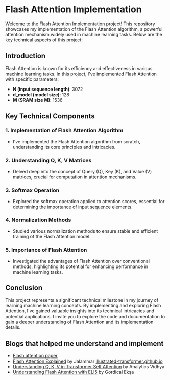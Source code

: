 # Flash Attention Implementation

Welcome to the Flash Attention Implementation project! This repository showcases my implementation of the Flash Attention algorithm, a powerful attention mechanism widely used in machine learning tasks. Below are the key technical aspects of this project:

## Introduction

Flash Attention is known for its efficiency and effectiveness in various machine learning tasks. In this project, I've implemented Flash Attention with specific parameters:

- **N (input sequence length)**: 3072
- **d_model (model size)**: 128
- **M (SRAM size M)**: 1536

## Key Technical Components

### 1. Implementation of Flash Attention Algorithm
- I've implemented the Flash Attention algorithm from scratch, understanding its core principles and intricacies.

### 2. Understanding Q, K, V Matrices
- Delved deep into the concept of Query (Q), Key (K), and Value (V) matrices, crucial for computation in attention mechanisms.

### 3. Softmax Operation
- Explored the softmax operation applied to attention scores, essential for determining the importance of input sequence elements.

### 4. Normalization Methods
- Studied various normalization methods to ensure stable and efficient training of the Flash Attention model.

### 5. Importance of Flash Attention
- Investigated the advantages of Flash Attention over conventional methods, highlighting its potential for enhancing performance in machine learning tasks.

## Conclusion

This project represents a significant technical milestone in my journey of learning machine learning concepts. By implementing and exploring Flash Attention, I've gained valuable insights into its technical intricacies and potential applications. I invite you to explore the code and documentation to gain a deeper understanding of Flash Attention and its implementation details.

## Blogs that helped me understand and implement

* [Flash attention paper](https://lnkd.in/gHTCNkYa)
* [Flash Attention Explained](https://lnkd.in/gHTCNkYa) by Jalammar [illustrated-transformer.github.io](https://jalammar.github.io/illustrated-transformer/)
* [Understanding Q, K, V in Transformer Self Attention](https://medium.com/analytics-vidhya/understanding-q-k-v-in-transformer-self-attention-9a5eddaa5960) by Analytics Vidhya
* [Understanding Flash Attention with ELI5](https://gordicaleksa.medium.com/eli5-flash-attention-5c44017022ad) by Gordical Ekşa
